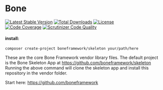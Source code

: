 # Bone 
[![Latest Stable Version](https://poser.pugx.org/boneframework/bone/v/stable)](https://packagist.org/packages/boneframework/bone) [![Total Downloads](https://poser.pugx.org/boneframework/bone/downloads)](https://packagist.org/packages/boneframework/bone) [![License](https://poser.pugx.org/delboy1978uk/bone/license)](https://packagist.org/packages/boneframework/bone)<br />
[![Code Coverage](https://scrutinizer-ci.com/g/boneframework/bone/badges/coverage.png?b=master)](https://scrutinizer-ci.com/g/boneframework/bone/?branch=master) [![Scrutinizer Code Quality](https://scrutinizer-ci.com/g/delboy1978uk/bone/badges/quality-score.png?b=master)](https://scrutinizer-ci.com/g/boneframework/bone/?branch=master)<br />


#### install:
```
composer create-project boneframework/skeleton your/path/here
```

These are the core Bone Framework vendor library files.
The default project is the Bone Skeleton App at https://github.com/boneframework/skeleton
Running the above command will clone the skeleton app and install this repository in the vendor folder.

Start here: https://github.com/boneframework
